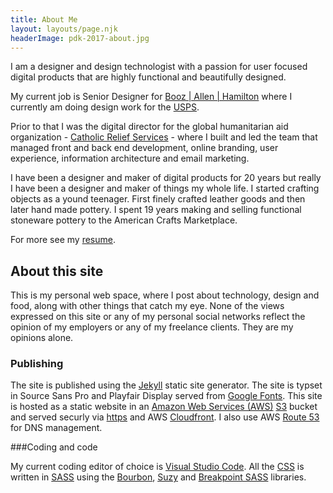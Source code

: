 ```yaml
---
title: About Me
layout: layouts/page.njk
headerImage: pdk-2017-about.jpg
---
```


I am a  designer and design technologist with a passion for user focused digital products that are highly functional and beautifully designed.

My current job is Senior Designer for [Booz | Allen | Hamilton](http://www.boozallen.com/) where I currently am doing design work for the [USPS](https://www.usps.com/).

Prior to that I was the digital director for the global humanitarian aid organization - [Catholic Relief Services](https://www.crs.org/) - where I built and led the team that managed front and back end development, online branding, user experience, information architecture and email marketing.

I have been a designer and maker of digital products for 20 years but really I have been a designer and maker of things my whole life. I started crafting objects as a yound teenager. First finely crafted leather goods and then later hand made pottery. I spent 19 years making and selling functional stoneware pottery to the American Crafts Marketplace.

For more see my [resume](/resume/).

## About this site

This is my personal web space, where I post about technology, design and food, along with other things that catch my eye. None of the views expressed on this site or any of my personal social networks reflect the opinion of my employers or any of my freelance clients. They are my opinions alone.

### Publishing

The site is published using the [Jekyll](https://jekyllrb.com/) static site generator. The site is typset in Source Sans Pro and Playfair Display served from [Google Fonts](https://fonts.google.com/). This site is hosted as a static website in an [Amazon Web Services (AWS)](https://aws.amazon.com/) [S3](https://aws.amazon.com/s3/?p=tile) bucket and served securly via [https](https://en.wikipedia.org/wiki/HTTPS) and AWS [Cloudfront](https://aws.amazon.com/cloudfront/?p=tile). I also use AWS [Route 53](https://aws.amazon.com/route53/?p=tile) for DNS management.

###Coding and code

My current coding editor of choice is [Visual Studio Code](https://code.visualstudio.com/). All the [CSS](https://en.wikipedia.org/wiki/Cascading_Style_Sheets) is written in [SASS](http://sass-lang.com/) using the [Bourbon](http://bourbon.io/), [Suzy](http://susy.oddbird.net/) and [Breakpoint SASS](http://breakpoint-sass.com/) libraries.

